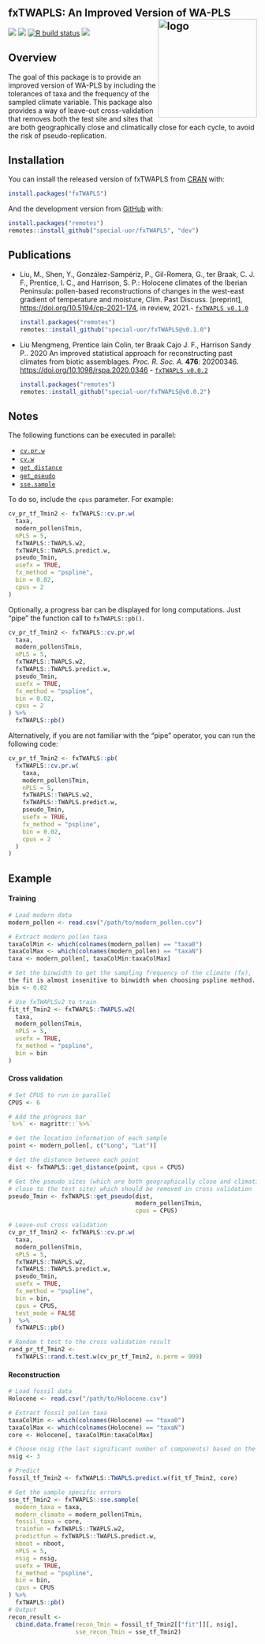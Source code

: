 
<!-- README.md is generated from README.Rmd. Please edit that file -->

## fxTWAPLS: An Improved Version of WA-PLS <img src="https://raw.githubusercontent.com/special-uor/fxTWAPLS/master/inst/images/logo.png" alt="logo" align="right" height=200px/>

<!-- badges: start -->
<!-- [![](https://img.shields.io/github/languages/code-size/special-uor/fxTWAPLS.svg)](https://github.com/special-uor/fxTWAPLS) -->

[![](https://img.shields.io/badge/devel%20version-0.1.2-yellow.svg)](https://github.com/special-uor/fxTWAPLS)
[![](https://www.r-pkg.org/badges/version/fxTWAPLS?color=black)](https://cran.r-project.org/package=fxTWAPLS)
[![R build
status](https://github.com/special-uor/fxTWAPLS/workflows/R-CMD-check/badge.svg)](https://github.com/special-uor/fxTWAPLS/actions)
[![](https://img.shields.io/badge/doi-10.1098/rspa.2020.0346-blue.svg)](https://doi.org/10.1098/rspa.2020.0346)
<!-- [![](https://app.codecov.io/gh/special-uor/fxTWAPLS/branch/master/graph/badge.svg?token=Q6SYL7AOGR)](https://app.codecov.io/gh/special-uor/fxTWAPLS) -->
<!-- [![R build status](https://github.com/special-uor/fxTWAPLS/workflows/R-CMD-check/badge.svg)](https://github.com/special-uor/fxTWAPLS/actions) -->
<!-- [![CRAN status](https://www.r-pkg.org/badges/version/fxTWAPLS)](https://CRAN.R-project.org/package=fxTWAPLS) -->
<!-- badges: end -->

## Overview

The goal of this package is to provide an improved version of WA-PLS by
including the tolerances of taxa and the frequency of the sampled
climate variable. This package also provides a way of leave-out
cross-validation that removes both the test site and sites that are both
geographically close and climatically close for each cycle, to avoid the
risk of pseudo-replication.

## Installation

<!-- ### Create a Personal Access Token (PAT) for Github -->
<!-- This is needed to install packages from private repositories. Once configured, -->
<!-- there is no need to configure it again. -->

You can install the released version of fxTWAPLS from
[CRAN](https://cran.r-project.org/package=fxTWAPLS) with:

``` r
install.packages("fxTWAPLS")
```

And the development version from
[GitHub](https://github.com/special-uor/fxTWAPLS/) with:
<!-- You can install the development version from [GitHub](https://github.com/) with: -->

``` r
install.packages("remotes")
remotes::install_github("special-uor/fxTWAPLS", "dev")
```

## Publications

-   Liu, M., Shen, Y., González-Sampériz, P., Gil-Romera, G., ter
    Braak, C. J. F., Prentice, I. C., and Harrison, S. P.: Holocene
    climates of the Iberian Peninsula: pollen-based reconstructions of
    changes in the west-east gradient of temperature and moisture, Clim.
    Past Discuss. \[preprint\], <https://doi.org/10.5194/cp-2021-174>,
    in review, 2021.-
    [`fxTWAPLS v0.1.0`](https://github.com/special-uor/fxTWAPLS/releases/tag/v0.1.0/)

    ``` r
    install.packages("remotes")
    remotes::install_github("special-uor/fxTWAPLS@v0.1.0")
    ```

-   Liu Mengmeng, Prentice Iain Colin, ter Braak Cajo J. F., Harrison
    Sandy P.. 2020 An improved statistical approach for reconstructing
    past climates from biotic assemblages. *Proc. R. Soc. A.*
    **476**: 20200346. <https://doi.org/10.1098/rspa.2020.0346> -
    [`fxTWAPLS v0.0.2`](https://github.com/special-uor/fxTWAPLS/releases/tag/v0.0.2/)

    ``` r
    install.packages("remotes")
    remotes::install_github("special-uor/fxTWAPLS@v0.0.2")
    ```

<!-- ## Example -->
<!-- This is a basic example which shows you how to solve a common problem: -->

## Notes

The following functions can be executed in parallel:

-   [`cv.pr.w`](https://special-uor.github.io/fxTWAPLS/reference/cv.pr.w.html)
-   [`cv.w`](https://special-uor.github.io/fxTWAPLS/reference/cv.w.html)
-   [`get_distance`](https://special-uor.github.io/fxTWAPLS/reference/get_distance.html)
-   [`get_pseudo`](https://special-uor.github.io/fxTWAPLS/reference/get_pseudo.html)
-   [`sse.sample`](https://special-uor.github.io/fxTWAPLS/reference/sse.sample.html)

To do so, include the `cpus` parameter. For example:

``` r
cv_pr_tf_Tmin2 <- fxTWAPLS::cv.pr.w(
  taxa,
  modern_pollen$Tmin,
  nPLS = 5,
  fxTWAPLS::TWAPLS.w2,
  fxTWAPLS::TWAPLS.predict.w,
  pseudo_Tmin,
  usefx = TRUE,
  fx_method = "pspline",
  bin = 0.02,
  cpus = 2
)
```

Optionally, a progress bar can be displayed for long computations. Just
“pipe” the function call to `fxTWAPLS::pb()`.

``` r
cv_pr_tf_Tmin2 <- fxTWAPLS::cv.pr.w(
  taxa,
  modern_pollen$Tmin,
  nPLS = 5,
  fxTWAPLS::TWAPLS.w2,
  fxTWAPLS::TWAPLS.predict.w,
  pseudo_Tmin,
  usefx = TRUE,
  fx_method = "pspline",
  bin = 0.02,
  cpus = 2
) %>%
  fxTWAPLS::pb()
```

Alternatively, if you are not familiar with the “pipe” operator, you can
run the following code:

``` r
cv_pr_tf_Tmin2 <- fxTWAPLS::pb(
  fxTWAPLS::cv.pr.w(
    taxa,
    modern_pollen$Tmin,
    nPLS = 5,
    fxTWAPLS::TWAPLS.w2,
    fxTWAPLS::TWAPLS.predict.w,
    pseudo_Tmin,
    usefx = TRUE,
    fx_method = "pspline",
    bin = 0.02,
    cpus = 2
  )
)
```

## Example

#### Training

``` r
# Load modern data
modern_pollen <- read.csv("/path/to/modern_pollen.csv")

# Extract modern pollen taxa
taxaColMin <- which(colnames(modern_pollen) == "taxa0")
taxaColMax <- which(colnames(modern_pollen) == "taxaN")
taxa <- modern_pollen[, taxaColMin:taxaColMax]

# Set the binwidth to get the sampling frequency of the climate (fx),
the fit is almost insenitive to binwidth when choosing pspline method.
bin <- 0.02

# Use fxTWAPLSv2 to train
fit_tf_Tmin2 <- fxTWAPLS::TWAPLS.w2(
  taxa,
  modern_pollen$Tmin,
  nPLS = 5,
  usefx = TRUE,
  fx_method = "pspline",
  bin = bin
)
```

#### Cross validation

``` r
# Set CPUS to run in parallel
CPUS <- 6

# Add the progress bar
`%>%` <- magrittr::`%>%`

# Get the location information of each sample
point <- modern_pollen[, c("Long", "Lat")]

# Get the distance between each point
dist <- fxTWAPLS::get_distance(point, cpus = CPUS)

# Get the pseudo sites (which are both geographically close and climatically
# close to the test site) which should be removed in cross validation
pseudo_Tmin <- fxTWAPLS::get_pseudo(dist,
                                    modern_pollen$Tmin,
                                    cpus = CPUS)

# Leave-out cross validation
cv_pr_tf_Tmin2 <- fxTWAPLS::cv.pr.w(
  taxa,
  modern_pollen$Tmin,
  nPLS = 5,
  fxTWAPLS::TWAPLS.w2,
  fxTWAPLS::TWAPLS.predict.w,
  pseudo_Tmin,
  usefx = TRUE,
  fx_method = "pspline",
  bin = bin,
  cpus = CPUS,
  test_mode = FALSE
)  %>% 
  fxTWAPLS::pb()

# Random t test to the cross validation result
rand_pr_tf_Tmin2 <-
  fxTWAPLS::rand.t.test.w(cv_pr_tf_Tmin2, n.perm = 999)
```

#### Reconstruction

``` r
# Load fossil data
Holocene <- read.csv("/path/to/Holocene.csv")

# Extract fossil pollen taxa
taxaColMin <- which(colnames(Holocene) == "taxa0")
taxaColMax <- which(colnames(Holocene) == "taxaN")
core <- Holocene[, taxaColMin:taxaColMax]

# Choose nsig (the last significant number of components) based on the p-value
nsig <- 3

# Predict
fossil_tf_Tmin2 <- fxTWAPLS::TWAPLS.predict.w(fit_tf_Tmin2, core)

# Get the sample specific errors
sse_tf_Tmin2 <- fxTWAPLS::sse.sample(
  modern_taxa = taxa,
  modern_climate = modern_pollen$Tmin,
  fossil_taxa = core,
  trainfun = fxTWAPLS::TWAPLS.w2,
  predictfun = fxTWAPLS::TWAPLS.predict.w,
  nboot = nboot,
  nPLS = 5,
  nsig = nsig,
  usefx = TRUE,
  fx_method = "pspline",
  bin = bin,
  cpus = CPUS
) %>% 
  fxTWAPLS::pb()
# Output
recon_result <-
  cbind.data.frame(recon_Tmin = fossil_tf_Tmin2[["fit"]][, nsig],
                   sse_recon_Tmin = sse_tf_Tmin2)
```
